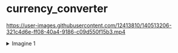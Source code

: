 # currency_converter
 



https://user-images.githubusercontent.com/12413810/140513206-321c4d6e-ff08-40a4-9186-c09d550f15b3.mp4

<details>
  <summary>Imagine 1</summary>
 ![alt text](https://user-images.githubusercontent.com/12413810/140513467-a31fb1fc-7b66-4bfa-8368-5c3bdd30c236.png)
 

</details>
